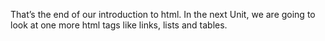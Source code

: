 That’s the end of our introduction to html. 
In the next Unit, we are going to look at one more html tags like links, lists and tables.